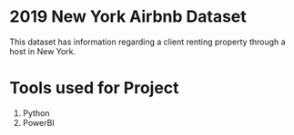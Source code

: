 # 2019 New York Airbnb Dataset
 This dataset has information regarding a client renting property through a host in New York. 

# Tools used for Project
 1. Python
 2. PowerBI
